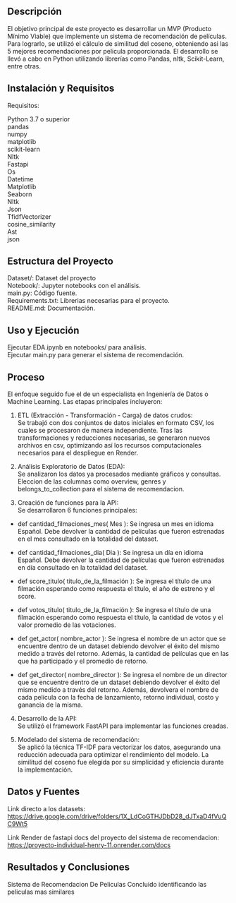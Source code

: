 

## Descripción

El objetivo principal de este proyecto es desarrollar un MVP (Producto Mínimo Viable) que implemente un sistema de recomendación de películas. Para lograrlo, se utilizó el cálculo de similitud del coseno, obteniendo asi las 5 mejores recomendaciones por pelicula proporcionada. El desarrollo se llevó a cabo en Python utilizando librerías como Pandas, nltk, Scikit-Learn, entre otras.

## Instalación y Requisitos
Requisitos:  

Python 3.7 o superior  
pandas  
numpy  
matplotlib  
scikit-learn  
Nltk  
Fastapi  
Os  
Datetime  
Matplotlib  
Seaborn  
Nltk  
Json  
TfidfVectorizer  
cosine_similarity  
Ast  
json  

## Estructura del Proyecto

Dataset/: Dataset del proyecto  
Notebook/: Jupyter notebooks con el análisis.  
main.py: Código fuente.  
Requirements.txt: Librerias necesarias para el proyecto.  
README.md: Documentación.  

## Uso y Ejecución  

Ejecutar EDA.ipynb en notebooks/ para análisis.  
Ejecutar main.py para generar el sistema de recomendación.  

## Proceso
El enfoque seguido fue el de un especialista en Ingeniería de Datos o Machine Learning. Las etapas principales incluyeron:

1. ETL (Extracción - Transformación - Carga) de datos crudos:  
Se trabajó con dos conjuntos de datos iniciales en formato CSV, los cuales se procesaron de manera independiente. Tras las transformaciones y reducciones necesarias, se generaron nuevos archivos en csv, optimizando así los recursos computacionales necesarios para el despliegue en Render.

2. Análisis Exploratorio de Datos (EDA):  
Se analizaron los datos ya procesados mediante gráficos y consultas. Eleccion de las columnas como overview, genres y belongs_to_collection para el sistema de recomendacion.

3. Creación de funciones para la API:  
Se desarrollaron 6 funciones principales:  

- def cantidad_filmaciones_mes( Mes ): Se ingresa un mes en idioma Español. Debe devolver la cantidad de películas que fueron estrenadas en el mes consultado en la totalidad del dataset.

- def cantidad_filmaciones_dia( Dia ): Se ingresa un día en idioma Español. Debe devolver la cantidad de películas que fueron estrenadas en día consultado en la totalidad del dataset.

- def score_titulo( titulo_de_la_filmación ): Se ingresa el título de una filmación esperando como respuesta el título, el año de estreno y el score.

- def votos_titulo( titulo_de_la_filmación ): Se ingresa el título de una filmación esperando como respuesta el título, la cantidad de votos y el valor promedio de las votaciones. 

- def get_actor( nombre_actor ): Se ingresa el nombre de un actor que se encuentre dentro de un dataset debiendo devolver el éxito del mismo medido a través del retorno. Además, la cantidad de películas que en las que ha participado y el promedio de retorno.

- def get_director( nombre_director ): Se ingresa el nombre de un director que se encuentre dentro de un dataset debiendo devolver el éxito del mismo medido a través del retorno. Además, devolvera el nombre de cada película con la fecha de lanzamiento, retorno individual, costo y ganancia de la misma.

4. Desarrollo de la API:  
Se utilizó el framework FastAPI para implementar las funciones creadas.

5. Modelado del sistema de recomendación:  
Se aplicó la técnica TF-IDF para vectorizar los datos, asegurando una reducción adecuada para optimizar el rendimiento del modelo. La similitud del coseno fue elegida por su simplicidad y eficiencia durante la implementación.


## Datos y Fuentes

Link directo a los datasets: https://drive.google.com/drive/folders/1X_LdCoGTHJDbD28_dJTxaD4fVuQC9Wt5

Link Render de fastapi docs del proyecto del sistema de recomendacion: https://proyecto-individual-henry-11.onrender.com/docs

## Resultados y Conclusiones

Sistema de Recomendacion De Peliculas Concluido identificando las peliculas mas similares

